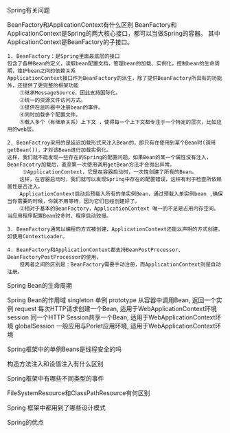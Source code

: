 
Spring有关问题

BeanFactory和ApplicationContext有什么区别
	BeanFactory和ApplicationContext是Spring的两大核心接口，都可以当做Spring的容器。
	其中ApplicationContext是BeanFactory的子接口。
	
	1. BeanFactory：是Spring里面最底层的接口
	包含了各种Bean的定义，读取bean配置文档，管理bean的加载、实例化，控制bean的生命周期，维护bean之间的依赖关系
	ApplicationContext接口作为BeanFactory的派生，除了提供BeanFactory所具有的功能外，还提供了更完整的框架功能
		①继承MessageSource，因此支持国际化。
		②统一的资源文件访问方式。
		③提供在监听器中注册bean的事件。
		④同时加载多个配置文件。
		⑤载入多个（有继承关系）上下文 ，使得每一个上下文都专注于一个特定的层次，比如应用的web层。
		
	2. BeanFactroy采用的是延迟加载形式来注入Bean的，即只有在使用到某个Bean时(调用getBean())，才对该Bean进行加载实例化。
	这样，我们就不能发现一些存在的Spring的配置问题。如果Bean的某一个属性没有注入，BeanFacotry加载后，直至第一次使用调用getBean方法才会抛出异常。
		 ①ApplicationContext，它是在容器启动时，一次性创建了所有的Bean。
		这样，在容器启动时，我们就可以发现Spring中存在的配置错误，这样有利于检查所依赖属性是否注入。
		ApplicationContext启动后预载入所有的单实例Bean，通过预载入单实例bean ,确保当你需要的时候，你就不用等待，因为它们已经创建好了。
		②相对于基本的BeanFactory，ApplicationContext 唯一的不足是占用内存空间。当应用程序配置Bean较多时，程序启动较慢。

	3. BeanFactory通常以编程的方式被创建，ApplicationContext还能以声明的方式创建，如使用ContextLoader。
	
	4. BeanFactory和ApplicationContext都支持BeanPostProcessor、BeanFactoryPostProcessor的使用，
		但两者之间的区别是：BeanFactory需要手动注册，而ApplicationContext则是自动注册。



Spring Bean的生命周期


Spring Bean的作用域
	singleton 单例
	prototype 从容器中调用Bean, 返回一个实例
	request   每次HTTP请求创建一个Bean, 适用于WebApplicationContext环境
	session   同一个HTTP Session共享一个Bean, 适用于WebApplicationContext环境
	globalSession  一般应用与Porlet应用环境, 适用于WebApplicationContext环境



Spring框架中的单例Beans是线程安全的吗



构造方法注入和设值注入有什么区别



Spring框架中有哪些不同类型的事件



FileSystemResource和ClassPathResource有何区别



Spring 框架中都用到了哪些设计模式



Spring的优点





















